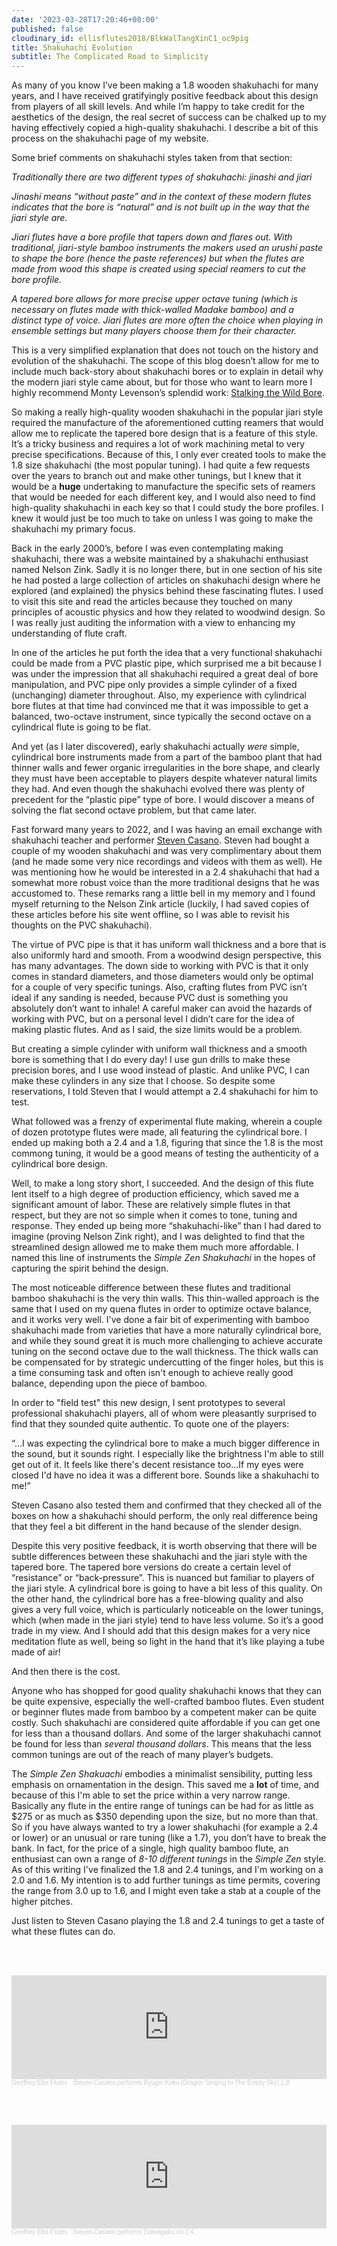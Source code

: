 ```yaml
---
date: '2023-03-28T17:20:46+00:00'
published: false
cloudinary_id: ellisflutes2018/BlkWalTangXinC1_oc9pig
title: Shakuhachi Evolution
subtitle: The Complicated Road to Simplicity
---
```


As many of you know I’ve been making a 1.8 wooden shakuhachi for many years, and I have received gratifyingly positive feedback about this design from players of all skill levels.  And while I’m happy to take credit for the aesthetics of the design, the real secret of success can be chalked up to my having effectively copied a high-quality shakuhachi.  I describe a bit of this process on the shakuhachi page of my website.

Some brief comments on shakuhachi styles taken from that section:

*Traditionally there are two different types of shakuhachi: jinashi and jiari*

*Jinashi means “without paste” and in the context of these modern flutes indicates that the bore is “natural” and is not built up in the way that the jiari style are.*

*Jiari flutes have a bore profile that tapers down and flares out. With traditional, jiari-style bamboo instruments the makers used an urushi paste to shape the bore (hence the paste references) but when the flutes are made from wood this shape is created using special reamers to cut the bore profile.*

*A tapered bore allows for more precise upper octave tuning (which is necessary on flutes made with thick-walled Madake bamboo) and a distinct type of voice. Jiari flutes are more often the choice when playing in ensemble settings but many players choose them for their character.*

This is a very simplified explanation that does not touch on the history and evolution of the shakuhachi.  The scope of this blog doesn’t allow for me to include much back-story about shakuhachi bores or to explain in detail why the modern jiari style came about, but for those who want to learn more I highly recommend Monty Levenson’s splendid work: [Stalking the Wild Bore](https://shakuhachi.com/CM-Levenson-WildBore.html).

So making a really high-quality wooden shakuhachi in the popular jiari style required the manufacture of the aforementioned cutting reamers that would allow me to replicate the tapered bore design that is a feature of this style.  It’s a tricky business and requires a lot of work machining metal to very precise specifications.  Because of this, I only ever created tools to make the 1.8 size shakuhachi (the most popular tuning).  I had quite a few requests over the years to branch out and make other tunings, but I knew that it would be a **huge** undertaking to manufacture the specific sets of reamers that would be needed for each different key, and I would also need to find high-quality shakuhachi in each key so that I could study the bore profiles.  I knew it would just be too much to take on unless I was going to make the shakuhachi my primary focus.

Back in the early 2000’s, before I was even contemplating making shakuhachi, there was a website maintained by a shakuhachi enthusiast named Nelson Zink.  Sadly it is no longer there, but in one section of his site he had posted a large collection of articles on shakuhachi design where he explored (and explained) the physics behind these fascinating flutes.  I used to visit this site and read the articles because they touched on many principles of acoustic physics and how they related to woodwind design.  So I was really just auditing the information with a view to enhancing my understanding of flute craft.  

In one of the articles he put forth the idea that a very functional shakuhachi could be made from a PVC plastic pipe, which surprised me a bit because I was under the impression that all shakuhachi required a great deal of bore manipulation, and PVC pipe only provides a simple cylinder of a fixed (unchanging) diameter throughout.  Also, my experience with cylindrical bore flutes at that time had convinced me that it was impossible to get a balanced, two-octave instrument, since typically the second octave on a cylindrical flute is going to be flat.

And yet (as I later discovered), early shakuhachi actually *were* simple, cylindrical bore instruments made from a part of the bamboo plant that had thinner walls and fewer organic irregularities in the bore shape, and clearly they must have been acceptable to players despite whatever natural limits they had.  And even though the shakuhachi evolved there was plenty of precedent for the “plastic pipe” type of bore.  I would discover a means of solving the flat second octave problem, but that came later.

Fast forward many years to 2022, and I was having an email exchange with shakuhachi teacher and performer [Steven Casano](https://stevencasano.com/about.html).  Steven had bought a couple of my wooden shakuhachi and was very complimentary about them (and he made some very nice recordings and videos with them as well).  He was mentioning how he would be interested in a 2.4 shakuhachi that had a somewhat more robust voice than the more traditional designs that he was accustomed to.  These remarks rang a little bell in my memory and I found myself returning to the Nelson Zink article (luckily, I had saved copies of these articles before his site went offline, so I was able to revisit his thoughts on the PVC shakuhachi).

The virtue of PVC pipe is that it has uniform wall thickness and a bore that is also uniformly hard and smooth.  From a woodwind design perspective, this has many advantages.  The down side to working with PVC is that it only comes in standard diameters, and those diameters would only be optimal for a couple of very specific tunings.  Also, crafting flutes from PVC isn’t ideal if any sanding is needed, because PVC dust is something you absolutely don’t want to inhale!  A careful maker can avoid the hazards of working with PVC, but on a personal level I didn’t care for the idea of making plastic flutes.  And as I said, the size limits would be a problem.

But creating a simple cylinder with uniform wall thickness and a smooth bore is something that I do every day!  I use gun drills to make these precision bores, and I use wood instead of plastic.  And unlike PVC, I can make these cylinders in any size that I choose.  So despite some reservations, I told Steven that I would attempt a 2.4 shakuhachi for him to test. 

What followed was a frenzy of experimental flute making, wherein a couple of dozen prototype flutes were made, all featuring the cylindrical bore.  I ended up making both a 2.4 and a 1.8, figuring that since the 1.8 is the most commong tuning, it would be a good means of testing the authenticity of a cylindrical bore design.    

Well, to make a long story short, I succeeded.  And the design of this flute lent itself to a high degree of production efficiency, which saved me a significant amount of labor.  These are relatively simple flutes in that respect, but they are not so simple when it comes to tone, tuning and response.  They ended up being more “shakuhachi-like” than I had dared to imagine (proving Nelson Zink right),  and I was delighted to find that the streamlined design allowed me to make them much more affordable.  I named this line of instruments the *Simple Zen Shakuhachi* in the hopes of capturing the spirit behind the design.

The most noticeable difference between these flutes and traditional bamboo shakuhachi is the very thin walls.   This thin-walled approach is the same that I used on my quena flutes in order to optimize octave balance, and it works very well.  I've done a fair bit of experimenting with bamboo shakuhachi made from varieties that have a more naturally cylindrical bore, and while they sound great it is much more challenging to achieve accurate tuning on the second octave due to the wall thickness.  The thick walls can be compensated for by strategic undercutting of the finger holes, but this is a time consuming task and often isn't enough to achieve really good balance, depending upon the piece of bamboo.

In order to "field test" this new design, I sent prototypes to several professional shakuhachi players, all of whom were pleasantly surprised to find that they sounded quite authentic.  To quote one of the players:

“…I was expecting the cylindrical bore to make a much bigger difference in the sound, but it sounds right. I especially like the brightness I'm able to still get out of it. It feels like there's decent resistance too…If my eyes were closed I'd have no idea it was a different bore. Sounds like a shakuhachi to me!”

Steven Casano also tested them and confirmed that they checked all of the boxes on how a shakuhachi should perform, the only real difference being that they feel a bit different in the hand because of the slender design.

Despite this very positive feedback, it is worth observing that there will be subtle differences between these shakuhachi and the jiari style with the tapered bore.  The tapered bore versions do create a certain level of “resistance” or “back-pressure”.  This is nuanced but familiar to players of the jiari style.  A cylindrical bore is going to have a bit less of this quality.  On the other hand, the cylindrical bore has a free-blowing quality and also gives a very full voice, which is particularly noticeable on the lower tunings, which (when made in the jiari style) tend to have less volume.   So it’s a good trade in my view.  And I should add that this design makes for a very nice meditation flute as well, being so light in the hand that it’s like playing a tube made of air!

And then there is the cost.

Anyone who has shopped for good quality shakuhachi knows that they can be quite expensive, especially the well-crafted bamboo flutes.  Even student or beginner flutes made from bamboo by a competent maker can be quite costly.  Such shakuhachi are considered quite affordable if you can get one for less than a thousand dollars.  And some of the larger shakuhachi cannot be found for less than *several thousand dollars*.  This means that the less common tunings are out of the reach of many player’s budgets.  

The *Simple Zen Shakuachi* embodies a minimalist sensibility, putting less emphasis on ornamentation in the design.  This saved me a **lot** of time, and because of this I'm able to set the price within a very narrow range.   Basically any flute in the entire range of tunings can be had for as little as $275 or as much as $350 depending upon the size, but no more than that.  So if you have always wanted to try a lower shakuhachi (for example a 2.4 or lower) or an unusual or rare tuning (like a 1.7), you don’t have to break the bank.  In fact, for the price of a single, high quality bamboo flute, an enthusiast can own a range of *8-10 different tunings* in the *Simple Zen* style.  As of this writing I've finalized the 1.8 and 2.4 tunings, and I'm working on a 2.0 and 1.6.  My intention is to add further tunings as time permits, covering the range from 3.0 up to 1.6, and I might even take a stab at a couple of the higher pitches.

Just listen to Steven Casano playing the 1.8 and 2.4 tunings to get a taste of what these flutes can do.

<br/><br/>  


<iframe width="100%" height="166" scrolling="no" frameborder="no" allow="autoplay" src="https://w.soundcloud.com/player/?url=https%3A//api.soundcloud.com/tracks/1467319822&color=%23ff5500&auto_play=false&hide_related=false&show_comments=true&show_user=true&show_reposts=false&show_teaser=true"></iframe><div style="font-size: 10px; color: #cccccc;line-break: anywhere;word-break: normal;overflow: hidden;white-space: nowrap;text-overflow: ellipsis; font-family: Interstate,Lucida Grande,Lucida Sans Unicode,Lucida Sans,Garuda,Verdana,Tahoma,sans-serif;font-weight: 100;"><a href="https://soundcloud.com/earth-tone-flutes" title="Geoffrey Ellis Flutes" target="_blank" style="color: #cccccc; text-decoration: none;">Geoffrey Ellis Flutes</a> · <a href="https://soundcloud.com/earth-tone-flutes/ryugin-koku-dragon-singing-in-the-empty-sky-18" title="Steven Casano performs Ryugin Koku (Dragon Singing In The Empty Sky) 1.8" target="_blank" style="color: #cccccc; text-decoration: none;">Steven Casano performs Ryugin Koku (Dragon Singing In The Empty Sky) 1.8</a></div>

<br/><br/>  

<iframe width="100%" height="166" scrolling="no" frameborder="no" allow="autoplay" src="https://w.soundcloud.com/player/?url=https%3A//api.soundcloud.com/tracks/1471467844&color=%23ff5500&auto_play=false&hide_related=false&show_comments=true&show_user=true&show_reposts=false&show_teaser=true"></iframe><div style="font-size: 10px; color: #cccccc;line-break: anywhere;word-break: normal;overflow: hidden;white-space: nowrap;text-overflow: ellipsis; font-family: Interstate,Lucida Grande,Lucida Sans Unicode,Lucida Sans,Garuda,Verdana,Tahoma,sans-serif;font-weight: 100;"><a href="https://soundcloud.com/earth-tone-flutes" title="Geoffrey Ellis Flutes" target="_blank" style="color: #cccccc; text-decoration: none;">Geoffrey Ellis Flutes</a> · <a href="https://soundcloud.com/earth-tone-flutes/steven-casano-plays-daiwagaku-on-24" title="Steven Casano performs Daiwagaku on 2.4" target="_blank" style="color: #cccccc; text-decoration: none;">Steven Casano performs Daiwagaku on 2.4</a></div>
